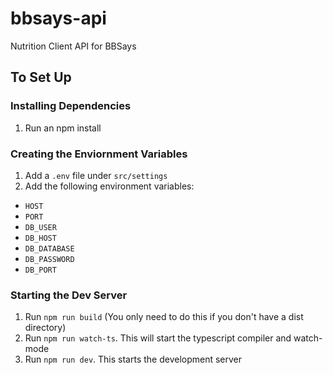 # bbsays-api

Nutrition Client API for BBSays

## To Set Up

### Installing Dependencies

1. Run an npm install

### Creating the Enviornment Variables

1. Add a `.env` file under `src/settings`
2. Add the following environment variables:

- `HOST`
- `PORT`
- `DB_USER`
- `DB_HOST`
- `DB_DATABASE`
- `DB_PASSWORD`
- `DB_PORT`

### Starting the Dev Server

1. Run `npm run build` (You only need to do this if you don't have a dist directory)
2. Run `npm run watch-ts`. This will start the typescript compiler and watch-mode
3. Run `npm run dev`. This starts the development server
